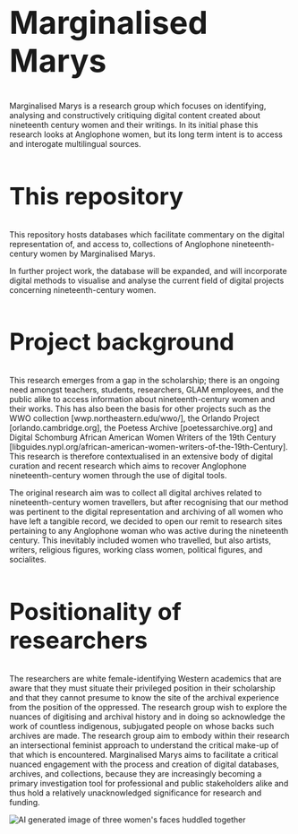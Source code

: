<h1 style="font-size:4em;">Marginalised Marys</h1>

Marginalised Marys is a research group which focuses on identifying, analysing and constructively critiquing digital content created about nineteenth century women and their writings. In its initial phase this research looks at Anglophone women, but its long term intent is to access and interogate multilingual sources. 

<h2 style="font-size:3em;">This repository</h2>

This repository hosts databases which facilitate commentary on the digital representation of, and access to, collections of Anglophone nineteenth-century women by Marginalised Marys. 

In further project work, the database will be expanded, and will incorporate digital methods to visualise and analyse the current field of digital projects concerning nineteenth-century women. 

<h2 style="font-size:3em;">Project background</h2>

This research emerges from a gap in the scholarship; there is an ongoing need amongst teachers, students, researchers, GLAM employees, and the public alike to access information about nineteenth-century women and their works. This has also been the basis for other projects such as the WWO collection [wwp.northeastern.edu/wwo/], the Orlando Project [orlando.cambridge.org], the Poetess Archive [poetessarchive.org] and Digital Schomburg African American Women Writers of the 19th Century [libguides.nypl.org/african-american-women-writers-of-the-19th-Century]. This research is therefore contextualised in an extensive body of digital curation and recent research which aims to recover Anglophone nineteenth-century women through the use of digital tools.

The original research aim was to collect all digital archives related to nineteenth-century women travellers, but after recognising that our method was pertinent to the digital representation and archiving of all women who have left a tangible record, we decided to open our remit to research sites pertaining to any Anglophone woman who was active during the nineteenth century. This inevitably included women who travelled, but also artists, writers, religious figures, working class women, political figures, and socialites.

<h2 style="font-size:3em;">Positionality of researchers</h2>

The researchers are white female-identifying Western academics that are aware that they must situate their privileged position in their scholarship and that they cannot presume to know the site of the archival experience from the position of the oppressed. The research group wish to explore the nuances of digitising and archival history and in doing so acknowledge the work of countless indigenous, subjugated people on whose backs such archives are made. The research group aim to embody within their research an intersectional feminist approach to understand the critical make-up of that which is encountered. Marginalised Marys aims to facilitate a critical nuanced engagement with the process and creation of digital databases, archives, and collections, because they are increasingly becoming a primary investigation tool for professional and public stakeholders alike and thus hold a relatively unacknowledged significance for research and funding.

<p><img [ ] ( ) alt="AI generated image of three women's faces huddled together" style="text-align:center"></p>

